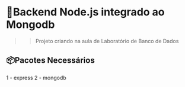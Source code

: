# 🚀Backend Node.js integrado ao Mongodb
>> Projeto criando na aula de Laboratório de Banco de Dados 

## 📦Pacotes Necessários

1 - express
2 - mongodb